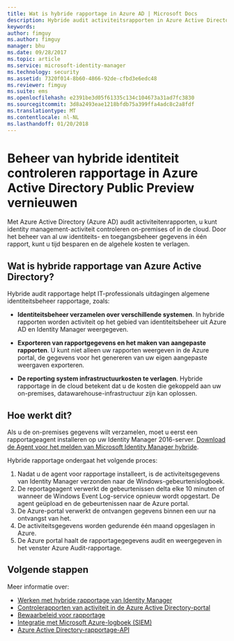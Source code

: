 ```yaml
---
title: Wat is hybride rapportage in Azure AD | Microsoft Docs
description: Hybride audit activiteitsrapporten in Azure Active Directory kunt u de gecontroleerde gebeurtenissen bekijken in de cloud en de on-premises.
keywords: 
author: fimguy
ms.author: fimguy
manager: bhu
ms.date: 09/28/2017
ms.topic: article
ms.service: microsoft-identity-manager
ms.technology: security
ms.assetid: 7320f014-8b60-4866-92de-cfbd3e6edc48
ms.reviewer: fimguy
ms.suite: ems
ms.openlocfilehash: e2391be3d05f61335c134c104673a31ad7fc3830
ms.sourcegitcommit: 3d8a2493eae1218bfdb75a399ffa4adc8c2a8fdf
ms.translationtype: MT
ms.contentlocale: nl-NL
ms.lasthandoff: 01/20/2018
---
```

# <a name="hybrid-identity-management-audit-reporting-in-azure-active-directory-public-preview-refresh"></a>Beheer van hybride identiteit controleren rapportage in Azure Active Directory Public Preview vernieuwen
Met Azure Active Directory (Azure AD) audit activiteitenrapporten, u kunt identity management-activiteit controleren on-premises of in de cloud. Door het beheer van al uw identiteits- en toegangsbeheer gegevens in één rapport, kunt u tijd besparen en de algehele kosten te verlagen.

## <a name="what-is-azure-active-directory-hybrid-reporting"></a>Wat is hybride rapportage van Azure Active Directory?
Hybride audit rapportage helpt IT-professionals uitdagingen algemene identiteitsbeheer rapportage, zoals:

* **Identiteitsbeheer verzamelen over verschillende systemen**. In hybride rapporten worden activiteit op het gebied van identiteitsbeheer uit Azure AD en Identity Manager weergegeven.

* **Exporteren van rapportgegevens en het maken van aangepaste rapporten**. U kunt niet alleen uw rapporten weergeven in de Azure portal, de gegevens voor het genereren van uw eigen aangepaste weergaven exporteren.

* **De reporting system infrastructuurkosten te verlagen**. Hybride rapportage in de cloud betekent dat u de kosten die gekoppeld aan uw on-premises, datawarehouse-infrastructuur zijn kan oplossen.

## <a name="how-does-it-work"></a>Hoe werkt dit?

Als u de on-premises gegevens wilt verzamelen, moet u eerst een rapportageagent installeren op uw Identity Manager 2016-server. [Download de Agent voor het melden van Microsoft Identity Manager hybride](https://www.microsoft.com/download/details.aspx?id=55112).

Hybride rapportage ondergaat het volgende proces:
1. Nadat u de agent voor rapportage installeert, is de activiteitsgegevens van Identity Manager verzonden naar de Windows-gebeurtenislogboek.
2. De reportageagent verwerkt de gebeurtenissen delta elke 10 minuten of wanneer de Windows Event Log-service opnieuw wordt opgestart. De agent geüpload en de gebeurtenissen naar de Azure portal.
3. De Azure-portal verwerkt de ontvangen gegevens binnen een uur na ontvangst van het.
4. De activiteitsgegevens worden gedurende één maand opgeslagen in Azure.
5. De Azure portal haalt de rapportagegegevens audit en weergegeven in het venster Azure Audit-rapportage.

## <a name="next-steps"></a>Volgende stappen
Meer informatie over:
- [Werken met hybride rapportage van Identity Manager](working-with-identity-manager-hybrid-reporting.md)
- [Controlerapporten van activiteit in de Azure Active Directory-portal](https://docs.microsoft.com/azure/active-directory/active-directory-reporting-activity-audit-logs)
- [Bewaarbeleid voor rapportage](https://docs.microsoft.com/azure/active-directory/active-directory-reporting-retention)
- [Integratie met Microsoft Azure-logboek (SIEM)](https://docs.microsoft.com/azure/security/security-azure-log-integration-overview)
- [Azure Active Directory-rapportage-API](https://docs.microsoft.com/azure/active-directory/active-directory-reporting-api-getting-started)

